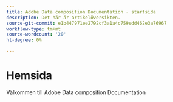 ```yaml
---
title: Adobe Data composition Documentation - startsida
description: Det här är artikelöversikten.
source-git-commit: e1b447971ee2792cf3a1a4c759edd462e3a76967
workflow-type: tm+mt
source-wordcount: '20'
ht-degree: 0%

---
```



# Hemsida

Välkommen till Adobe Data composition Documentation


<!--
This is the landing page of the user guide. It should be the first list item in the TOC.md file.

See other user landing pages to get ideas.
-->

